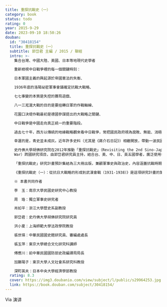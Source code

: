 ```yaml
---
title: 重探抗戰史（一）
category: book
status: todo
rating: 0
year: 2015-9-29
date: 2023-09-10 18:50:26
douban:
  id: "30418154"
  title: 重探抗戰史（一）
  subtitle: 郭岱君 主編 / 2015 / 聯經
  intro: >-
    集合台灣、中國大陸、美國、日本等地現代史學者

    重新檢視中日戰爭裡的每一個關鍵時刻：

    日本軍國主義的興起源於帝國憲法的失衡、

    1936年底的洛陽祕密軍事會議確定抗戰大戰略、

    七七事變的本質是失控的賽局遊戲、

    八一三淞滬大戰的目的是要扭轉日軍的作戰軸線、

    花園口決堤作戰最初是德國參謀提出的大戰略之關鍵、

    中日戰爭是中國走向真正統一的重要階段。

    過去七十年，西方以傳統的地緣戰略觀來看中日戰爭，常把國民政府視為腐敗、無能、消極抗日、在國共內戰中耗費力量，對於太平洋戰爭無足輕重。

    幸運的是，青史並未成灰。近年許多史料（尤其是《蔣介石日記》）相繼開放，帶動一波民國史研究的熱潮，抗戰史尤受矚目，不少學者對抗戰史提出新的觀點。

    史丹佛大學胡佛研究院在2012年推動「重探抗戰史」（Revisiting the 2nd Sino-Japanese
    War）跨國研究項目，由郭岱君研究員主持，結合台、美、中、日、英五國學者，廣泛使用各國檔案，重新探討抗日戰爭。若干新的發現、新觀點足以顛覆我們過去熟知的抗戰論述。

    「重探抗戰史」研究計畫預計集結為三大冊出版，兼顧軍事史與政治史，內容涵蓋抗戰時期的戰事、政經社會、外交關係、領導人物的心路歷程與彼此間的互動等各個層面；既探索戰爭的真相，也兼顧戰爭中「人」的互動。

    《重探抗戰史（一）：從抗日大戰略的形成到武漢會戰（1931-1938）》是這項研究計畫的第一步成果，論述日本軍國主義興起的由來、九一八事件的背景因素及事變前後國民政府的因應之道、一二八淞滬戰役的真相、蔣介石及其幕僚如何在1931年到1936年之間逐步形成抗戰大戰略、七七盧溝橋事變的本質、八一三淞滬大戰的重大意義、國民政府如何一步步誘使日軍落入持久戰的陷阱之中。研究寫作團隊針對每一件重大事件均予以重新探討及評析，力求提供一套符合新時代需求的全面性抗戰史著。

    ※ 本書共同作者

    李　玉：南京大學民國史研究中心教授

    周　珞：獨立軍事史研究者

    肖如平：浙江大學歷史系副教授

    郭岱君：史丹佛大學胡佛研究院研究員

    洪小夏：上海師範大學法政學院教授

    張世瑛：中華民國國史館研究員、審編處處長

    張玉萍：東京大學總合文化研究科講師

    傅應川：前中華民國國防部史政編譯局局長

    加藤陽子：東京大學人文社會系研究科教授

    深町英夫：日本中央大學經濟學部教授
  rating: 8.3
  cover: https://img3.doubanio.com/view/subject/l/public/s29964253.jpg
  link: https://book.douban.com/subject/30418154/
---
```


Via 演讲
